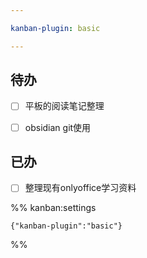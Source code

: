 ```yaml
---

kanban-plugin: basic

---
```


## 待办

- [ ] 平板的阅读笔记整理
- [ ] obsidian git使用


## 已办

- [ ] 整理现有onlyoffice学习资料




%% kanban:settings
```
{"kanban-plugin":"basic"}
```
%%